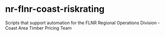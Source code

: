 # nr-flnr-coast-riskrating
Scripts that support automation for the  FLNR Regional Operations Division - Coast Area Timber Pricing Team
